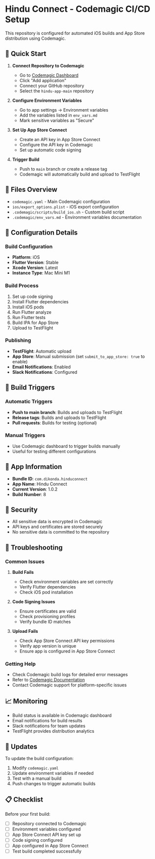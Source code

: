 # Hindu Connect - Codemagic CI/CD Setup

This repository is configured for automated iOS builds and App Store distribution using Codemagic.

## 🚀 Quick Start

1. **Connect Repository to Codemagic**
   - Go to [Codemagic Dashboard](https://codemagic.io)
   - Click "Add application"
   - Connect your GitHub repository
   - Select the `hindu-app-main` repository

2. **Configure Environment Variables**
   - Go to app settings → Environment variables
   - Add the variables listed in `env_vars.md`
   - Mark sensitive variables as "Secure"

3. **Set Up App Store Connect**
   - Create an API key in App Store Connect
   - Configure the API key in Codemagic
   - Set up automatic code signing

4. **Trigger Build**
   - Push to `main` branch or create a release tag
   - Codemagic will automatically build and upload to TestFlight

## 📁 Files Overview

- `codemagic.yaml` - Main Codemagic configuration
- `ios/export_options.plist` - iOS export configuration
- `.codemagic/scripts/build_ios.sh` - Custom build script
- `.codemagic/env_vars.md` - Environment variables documentation

## 🔧 Configuration Details

### Build Configuration
- **Platform**: iOS
- **Flutter Version**: Stable
- **Xcode Version**: Latest
- **Instance Type**: Mac Mini M1

### Build Process
1. Set up code signing
2. Install Flutter dependencies
3. Install iOS pods
4. Run Flutter analyze
5. Run Flutter tests
6. Build IPA for App Store
7. Upload to TestFlight

### Publishing
- **TestFlight**: Automatic upload
- **App Store**: Manual submission (set `submit_to_app_store: true` to enable)
- **Email Notifications**: Enabled
- **Slack Notifications**: Configured

## 🎯 Build Triggers

### Automatic Triggers
- **Push to main branch**: Builds and uploads to TestFlight
- **Release tags**: Builds and uploads to TestFlight
- **Pull requests**: Builds for testing (optional)

### Manual Triggers
- Use Codemagic dashboard to trigger builds manually
- Useful for testing different configurations

## 📱 App Information

- **Bundle ID**: `com.dikonda.hinduconnect`
- **App Name**: Hindu Connect
- **Current Version**: 1.0.2
- **Build Number**: 8

## 🔐 Security

- All sensitive data is encrypted in Codemagic
- API keys and certificates are stored securely
- No sensitive data is committed to the repository

## 🐛 Troubleshooting

### Common Issues

1. **Build Fails**
   - Check environment variables are set correctly
   - Verify Flutter dependencies
   - Check iOS pod installation

2. **Code Signing Issues**
   - Ensure certificates are valid
   - Check provisioning profiles
   - Verify bundle ID matches

3. **Upload Fails**
   - Check App Store Connect API key permissions
   - Verify app version is unique
   - Ensure app is configured in App Store Connect

### Getting Help

- Check Codemagic build logs for detailed error messages
- Refer to [Codemagic Documentation](https://docs.codemagic.io)
- Contact Codemagic support for platform-specific issues

## 📈 Monitoring

- Build status is available in Codemagic dashboard
- Email notifications for build results
- Slack notifications for team updates
- TestFlight provides distribution analytics

## 🔄 Updates

To update the build configuration:
1. Modify `codemagic.yaml`
2. Update environment variables if needed
3. Test with a manual build
4. Push changes to trigger automatic builds

## 📋 Checklist

Before your first build:
- [ ] Repository connected to Codemagic
- [ ] Environment variables configured
- [ ] App Store Connect API key set up
- [ ] Code signing configured
- [ ] App configured in App Store Connect
- [ ] Test build completed successfully
